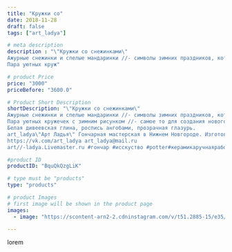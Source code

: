 ```yaml
---
title: "Кружки со"
date: 2018-11-28
draft: false
tags: ["art_ladya"]

# meta description
description : "\"Кружки со снежинками\" 
Ажурные снежинки и спелые мандаринки //- символы зимних праздников, которые хранятся в нашей памяти с самого детства.
Пара уютных круж"

# product Price
price: "3000"
priceBefore: "3600.0"

# Product Short Description
shortDescription: "\"Кружки со снежинками\" 
Ажурные снежинки и спелые мандаринки //- символы зимних праздников, которые хранятся в нашей памяти с самого детства.
Пара уютных кружечек с зимним рисунком //- самое то для создания новогоднего настроения.
Белая дивеевская глина, роспись ангобами, прозрачная глазурь.
art_ladya\"Арт Ладья\" Гончарная мастерская в Нижнем Новгороде. Изготовление керамики и мастер//-классы по обучению. 
https://vk.com/art_ladya art_ladya@mail.ru 
art//-ladya.Livemaster.ru #гончар #исскуство #potter#керамикаручнаяработа #керамиканазаказ #handmade#керамика #гончарнаяпосуда #dishes #decor #ceramicar#mug #claygoods #tankard #earthenware #ceramic #design#кружка #magic #restaurant #ceramicart #clay#авторскаякерамика #новогодниеподарки #новыйгод#артладья #сhristmas #подарок #зима #рождество"

#product ID
productID: "BquQkQzgLiK"

# type must be "products"
type: "products"

# product Images
# first image will be shown in the product page
images:
  - image: "https://scontent-arn2-2.cdninstagram.com/v/t51.2885-15/e35/45387546_1898332423623488_8499731564899229969_n.jpg?tp=1&_nc_ht=scontent-arn2-2.cdninstagram.com&_nc_cat=108&_nc_ohc=wofV6NdRXeUAX97wcin&ccb=7-4&oh=0ffa564b6bf8eb4060a79aeb973f5adb&oe=60847AE7&_nc_sid=86f79a&ig_cache_key=MTkyMjU0Njk1MTYyMzA2MzY5MA%3D%3D.2-ccb7-4"

---
```

lorem
